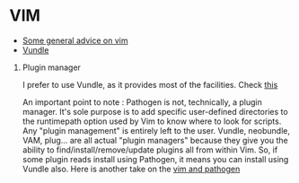 # VIM

- [Some general advice on vim](general.md)
- [Vundle](vundle.md)


1. Plugin manager 
   
   I prefer to use Vundle, as it provides most of the facilities. 
   Check [this](https://www.reddit.com/r/vim/comments/49uag0/vundle_vs_pathogen_vs/)
   
   An important point to note : Pathogen is not, technically, a plugin manager. It's sole purpose is to add specific user-defined directories to the runtimepath option used by Vim to know where to look for scripts. Any "plugin management" is entirely left to the user.
   Vundle, neobundle, VAM, plug… are all actual "plugin managers" because they give you the ability to find/install/remove/update plugins all from within Vim.
   So, if some plugin reads install using Pathogen, it means you can install using Vundle also. 
   Here is another take on the [vim and pathogen](https://stackoverflow.com/questions/29971431/how-to-use-pathogen-and-vundle-at-the-same-time-with-vim)
